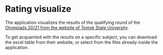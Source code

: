 # Rating visualize

The application visualizes the results of the qualifying round 
of the [Olympiads 20/21 from the website of Tomsk State University](http://abiturient.tsu.ru/ru/content/results-ORMO).

To get acquainted with the results on a specific subject, you 
can download the excel table from their website, or select from 
the files already inside the application.
